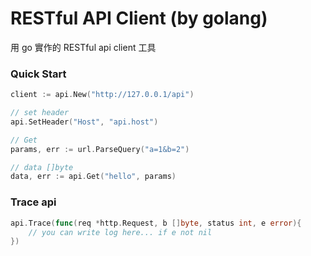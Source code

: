 # RESTful API Client (by golang)

用 go 實作的 RESTful api client 工具

### Quick Start

```go
client := api.New("http://127.0.0.1/api")

// set header
api.SetHeader("Host", "api.host")

// Get
params, err := url.ParseQuery("a=1&b=2")

// data []byte
data, err := api.Get("hello", params)

```

### Trace api

```go
api.Trace(func(req *http.Request, b []byte, status int, e error){
    // you can write log here... if e not nil
})
```

